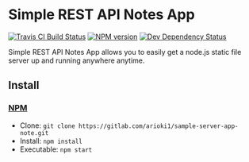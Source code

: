 <!-- TITLE/ -->

<h1>Simple REST API Notes App</h1>

<!-- /TITLE -->


<!-- BADGES/ -->

<span class="badge-travisci"><a href="http://travis-ci.org/balupton/simple-server" title="Check this project's build status on TravisCI"><img src="https://img.shields.io/travis/balupton/simple-server/master.svg" alt="Travis CI Build Status" /></a></span>
<span class="badge-npmversion"><a href="https://npmjs.org/package/simple-server" title="View this project on NPM"><img src="https://img.shields.io/npm/v/simple-server.svg" alt="NPM version" /></a></span>
<span class="badge-daviddmdev"><a href="https://david-dm.org/balupton/simple-server#info=devDependencies" title="View the status of this project's development dependencies on DavidDM"><img src="https://img.shields.io/david/dev/balupton/simple-server.svg" alt="Dev Dependency Status" /></a></span>
<br class="badge-separator" />
<!-- /BADGES -->


<!-- DESCRIPTION/ -->

Simple REST API Notes App allows you to easily get a node.js static file server up and running anywhere anytime.

<!-- /DESCRIPTION -->


<!-- INSTALL/ -->

<h2>Install</h2>

<a href="https://npmjs.com" title="npm is a package manager for javascript"><h3>NPM</h3></a><ul>
<li>Clone: <code>git clone https://gitlab.com/arioki1/sample-server-app-note.git</code></li>
<li>Install: <code>npm install</code></li>
<li>Executable: <code>npm start</code></li></ul>

<!-- /INSTALL -->